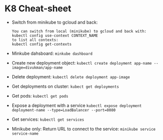 # K8 Cheat-sheet

* Switch from minikube to gcloud and back:
    ```
    You can switch from local (minikube) to gcloud and back with:
    kubectl config use-context CONTEXT_NAME
    to list all contexts:
    kubectl config get-contexts
    ```

* Minkube dahsboard:
`minkube dashboard` 

* Create new deployment object:
`kubectl create deployment app-name --image=divukman/app-name`

* Delete deployment:
`kubectl delete deployment app-image`

* Get deployments on cluster:
`kubect get deployments`

* Get pods:
`kubectl get pods`

* Expose a deployment with a service
`kubectl expose deployment deployment-name --type=LoadBalancer --port=8080`

* Get services:
`kubectl get services`

* Minikube only: Return URL to connect to the service:
`minikube service service-name`
